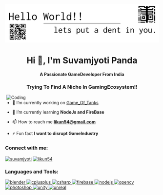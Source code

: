 <img alt="banner" src="https://github.com/suvamjyoti/suvamjyoti/blob/main/New%20Project%20(1).png" >
<h1 align="center">Hi 👋, I'm Suvamjyoti Panda</h1>
<h4 align="center">A Passionate GameDeveloper From India</h3>
<h3 align="center">Trying To Find A Niche In GamingEcosystem!!</h3>

<img align="right" alt="Coding" width="500" src="https://cdn.dribbble.com/users/1201592/screenshots/9078494/media/422a760a51cef7de2fa3db9daf697853.gif">

- 🔭 I’m currently working on [Game_Of_Tanks](https://github.com/suvamjyoti/battle-tank-game)

- 🌱 I’m currently learning **NodeJs and FireBase**

- 📫 How to reach me **likun54@gmail.com**

- ⚡ Fun fact **I want to disrupt GameIndustry**

<h3 align="left">Connect with me:</h3>
<p align="left">
<a href="https://instagram.com/suvamjyoti" target="blank"><img align="center" src="https://cdn.jsdelivr.net/npm/simple-icons@3.0.1/icons/instagram.svg" alt="suvamjyoti" height="30" width="40" /></a>
<a href="https://www.hackerrank.com/likun54" target="blank"><img align="center" src="https://cdn.jsdelivr.net/npm/simple-icons@3.0.1/icons/hackerrank.svg" alt="likun54" height="30" width="40" /></a>
</p>

<h3 align="left">Languages and Tools:</h3>
<p align="left"> <a href="https://www.blender.org/" target="_blank"> <img src="https://download.blender.org/branding/community/blender_community_badge_white.svg" alt="blender" width="40" height="40"/> </a> <a href="https://www.w3schools.com/cpp/" target="_blank"> <img src="https://devicons.github.io/devicon/devicon.git/icons/cplusplus/cplusplus-original.svg" alt="cplusplus" width="40" height="40"/> </a> <a href="https://www.w3schools.com/cs/" target="_blank"> <img src="https://devicons.github.io/devicon/devicon.git/icons/csharp/csharp-original.svg" alt="csharp" width="40" height="40"/> </a> <a href="https://firebase.google.com/" target="_blank"> <img src="https://www.vectorlogo.zone/logos/firebase/firebase-icon.svg" alt="firebase" width="40" height="40"/> </a> <a href="https://nodejs.org" target="_blank"> <img src="https://devicons.github.io/devicon/devicon.git/icons/nodejs/nodejs-original-wordmark.svg" alt="nodejs" width="40" height="40"/> </a> <a href="https://opencv.org/" target="_blank"> <img src="https://www.vectorlogo.zone/logos/opencv/opencv-icon.svg" alt="opencv" width="40" height="40"/> </a> <a href="https://www.photoshop.com/en" target="_blank"> <img src="https://devicons.github.io/devicon/devicon.git/icons/photoshop/photoshop-plain.svg" alt="photoshop" width="40" height="40"/> </a> <a href="https://unity.com/" target="_blank"> <img src="https://www.vectorlogo.zone/logos/unity3d/unity3d-icon.svg" alt="unity" width="40" height="40"/> </a> <a href="https://unrealengine.com/" target="_blank"> <img src="https://raw.githubusercontent.com/kenangundogan/fontisto/036b7eca71aab1bef8e6a0518f7329f13ed62f6b/icons/svg/brand/unreal-engine.svg" alt="unreal" width="40" height="40"/> </a> </p>


